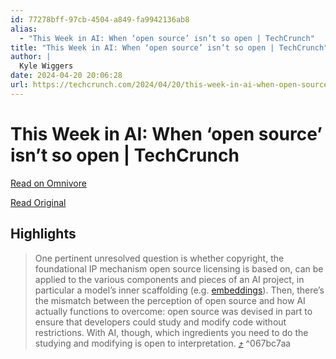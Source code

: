 ```yaml
---
id: 77278bff-97cb-4504-a849-fa9942136ab8
alias:
  - "This Week in AI: When ‘open source’ isn’t so open | TechCrunch"
title: "This Week in AI: When ‘open source’ isn’t so open | TechCrunch"
author: |
  Kyle Wiggers
date: 2024-04-20 20:06:28
url: https://techcrunch.com/2024/04/20/this-week-in-ai-when-open-source-isnt-so-open/?guccounter=1
---
```


# This Week in AI: When ‘open source’ isn’t so open | TechCrunch

[Read on Omnivore](https://omnivore.app/me/this-week-in-ai-when-open-source-isn-t-so-open-tech-crunch-18efce71c05)

[Read Original](https://techcrunch.com/2024/04/20/this-week-in-ai-when-open-source-isnt-so-open/?guccounter=1)

## Highlights

> One pertinent unresolved question is whether copyright, the foundational IP mechanism open source licensing is based on, can be applied to the various components and pieces of an AI project, in particular a model’s inner scaffolding (e.g. [embeddings](https://www.cloudflare.com/learning/ai/what-are-embeddings/#:~:text=Since%20embeddings%20make%20it%20possible,for%20artificial%20intelligence%20%28AI%29.&text=Technically%2C%20embeddings%20are%20vectors%20created,meaningful%20data%20about%20each%20object.)). Then, there’s the mismatch between the perception of open source and how AI actually functions to overcome: open source was devised in part to ensure that developers could study and modify code without restrictions. With AI, though, which ingredients you need to do the studying and modifying is open to interpretation. [⤴️](https://omnivore.app/me/this-week-in-ai-when-open-source-isn-t-so-open-tech-crunch-18efce71c05#067bc7aa-358c-46a8-940a-845450990cf4)  ^067bc7aa

